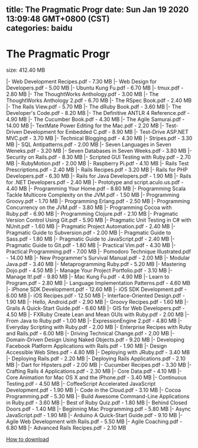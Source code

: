 
title: The Pragmatic Progr
date: Sun Jan 19 2020 13:09:48 GMT+0800 (CST)    
categories: baidu
---

# The Pragmatic Progr
size: 412.40 MB
 
 
|- Web Development Recipes.pdf - 7.30 MB
|- Web Design for Developers.pdf - 5.00 MB
|- Ubuntu Kung Fu.pdf - 6.70 MB
|- tmux.pdf - 2.80 MB
|- The ThoughtWorks Anthology.pdf - 3.00 MB
|- The ThoughtWorks Anthology 2.pdf - 6.70 MB
|- The RSpec Book.pdf - 2.40 MB
|- The Rails View.pdf - 5.70 MB
|- The dRuby Book.pdf - 3.60 MB
|- The Developer's Code.pdf - 8.20 MB
|- The Definitive ANTLR 4 Reference.pdf - 4.90 MB
|- The Cucumber Book.pdf - 4.30 MB
|- The Agile Samurai.pdf - 14.00 MB
|- TextMate Power Editing for the Mac.pdf - 2.20 MB
|- Test-Driven Development for Embedded C.pdf - 8.90 MB
|- Test-Drive ASP.NET MVC.pdf - 3.70 MB
|- Technical Blogging.pdf - 4.30 MB
|- Stripes.pdf - 3.30 MB
|- SQL Antipatterns.pdf - 2.00 MB
|- Seven Languages in Seven Weneks.pdf - 3.20 MB
|- Seven Databases in Seven Weeks.pdf - 3.80 MB
|- Security on Rails.pdf - 8.30 MB
|- Scripted GUI Testing with Ruby.pdf - 2.70 MB
|- RubyMotion.pdf - 2.00 MB
|- Raspberry Pi.pdf - 4.10 MB
|- Rails Test Prescriptions.pdf - 2.40 MB
|- Rails Recipes.pdf - 3.20 MB
|- Rails for PHP Developers.pdf - 6.30 MB
|- Rails for Java Developers.pdf - 1.90 MB
|- Rails for .NET Developers.pdf - 2.40 MB
|- Prototype and script.aculo.us.pdf - 4.40 MB
|- Programming Your Home.pdf - 8.80 MB
|- Programming Scala Tackle Multicore Complexity on the JVM.pdf - 1.50 MB
|- Programming Groovy.pdf - 1.70 MB
|- Programming Erlang.pdf - 2.50 MB
|- Programming Concurrency on the JVM.pdf - 3.80 MB
|- Programming Cocoa with Ruby.pdf - 6.90 MB
|- Programming Clojure.pdf - 2.10 MB
|- Pragmatic Version Control Using Git.pdf - 5.90 MB
|- Pragmatic Unit Testing in C# with NUnit.pdf - 1.60 MB
|- Pragmatic Project Automation.pdf - 2.40 MB
|- Pragmatic Guide to Subversion.pdf - 2.00 MB
|- Pragmatic Guide to Sass.pdf - 1.80 MB
|- Pragmatic Guide to JavaScript.pdf - 2.40 MB
|- Pragmatic Guide to Git.pdf - 1.80 MB
|- Practical Vim.pdf - 4.30 MB
|- Practical Programming.pdf - 7.00 MB
|- Pomodoro Technique Illustrated.pdf - 14.00 MB
|- New Programmer's Survival Manual.pdf - 2.00 MB
|- Modular Java.pdf - 3.40 MB
|- Metaprogramming Ruby.pdf - 5.20 MB
|- Mastering Dojo.pdf - 4.50 MB
|- Manage Your Project Portfolio.pdf - 3.10 MB
|- Manage It!.pdf - 9.80 MB
|- Mac Kung Fu.pdf - 4.90 MB
|- Learn to Program.pdf - 2.80 MB
|- Language Implementation Patterns.pdf - 4.60 MB
|- iPhone SDK Development.pdf - 12.60 MB
|- iOS SDK Development.pdf - 6.00 MB
|- iOS Recipes.pdf - 12.50 MB
|- Interface-Oriented Design.pdf - 1.90 MB
|- Hello, Android.pdf - 2.90 MB
|- Groovy Recipes.pdf - 1.60 MB
|- Grails A Quick-Start Guide.pdf - 6.60 MB
|- GIS for Web Developers.pdf - 4.50 MB
|- FXRuby Create Lean and Mean GUIs with Ruby.pdf - 2.00 MB
|- From Java to Ruby.pdf - 1.00 MB
|- ExpressionEngine 2.pdf - 4.80 MB
|- Everyday Scripting with Ruby.pdf - 2.00 MB
|- Enterprise Recipes with Ruby and Rails.pdf - 6.00 MB
|- Driving Technical Change.pdf - 2.00 MB
|- Domain-Driven Design Using Naked Objects.pdf - 9.20 MB
|- Developing Facebook Platform Applications with Rails.pdf - 1.90 MB
|- Design Accessible Web Sites.pdf - 4.80 MB
|- Deploying with JRuby.pdf - 3.40 MB
|- Deploying Rails.pdf - 2.20 MB
|- Deploying Rails Applications.pdf - 2.10 MB
|- Dart for Hipsters.pdf - 2.00 MB
|- Cucumber Recipes.pdf - 3.30 MB
|- Crafting Rails 4 Applications.pdf - 2.30 MB
|- Core Data.pdf - 4.10 MB
|- Core Animation for Mac OS X and the iPhone.pdf - 3.40 MB
|- Continuous Testing.pdf - 4.50 MB
|- CoffeeScript Accelerated JavaScript Development.pdf - 1.90 MB
|- Code in the Cloud.pdf - 3.10 MB
|- Cocoa Programming.pdf - 5.30 MB
|- Build Awesome Command-Line Applications in Ruby.pdf - 3.60 MB
|- Best of Ruby Quiz.pdf - 1.80 MB
|- Behind Closed Doors.pdf - 1.40 MB
|- Beginning Mac Programming.pdf - 5.80 MB
|- Async JavaScript.pdf - 1.90 MB
|- Arduino A Quick-Start Guide.pdf - 9.10 MB
|- Agile Web Development with Rails.pdf - 5.50 MB
|- Agile Coaching.pdf - 6.80 MB
|- Advanced Rails Recipes.pdf - 2.10 MB

[How to download](https://bpcam.bemobtrk.com/go/2ceec3aa-1ca2-46d6-b9ff-aaa5c184517c?jno=434)